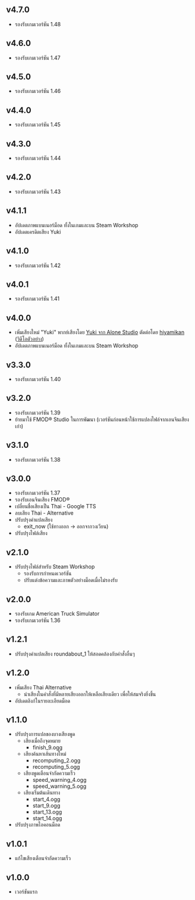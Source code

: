 ## v4.7.0

- รองรับเกมเวอร์ชัน 1.48

## v4.6.0

- รองรับเกมเวอร์ชัน 1.47

## v4.5.0

- รองรับเกมเวอร์ชัน 1.46

## v4.4.0

- รองรับเกมเวอร์ชัน 1.45

## v4.3.0

- รองรับเกมเวอร์ชัน 1.44

## v4.2.0

- รองรับเกมเวอร์ชัน 1.43

## v4.1.1

- อัปเดตภาพแบนเนอร์ม็อด ทั้งในเกมและบน Steam Workshop
- อัปเดตเครดิตเสียง Yuki

## v4.1.0

- รองรับเกมเวอร์ชัน 1.42

## v4.0.1

- รองรับเกมเวอร์ชัน 1.41

## v4.0.0

- เพิ่มเสียงใหม่ "Yuki" พากย์เสียงโดย [Yuki จาก Alone Studio](https://www.youtube.com/watch?v=PAZzOOeV-i8) ตัดต่อโดย [hiyamikan](https://www.instagram.com/hiyamikan/) ([วิดีโอตัวอย่าง](https://youtu.be/X76cJzy-qFE))
- อัปเดตภาพแบนเนอร์ม็อด ทั้งในเกมและบน Steam Workshop

## v3.3.0

- รองรับเกมเวอร์ชัน 1.40

## v3.2.0

- รองรับเกมเวอร์ชัน 1.39
- ย้ายมาใช้ FMOD® Studio ในการพัฒนา (เวอร์ชันก่อนหน้าใช้การแปลงไฟล์จากเอนจินเสียงเก่า)

## v3.1.0

- รองรับเกมเวอร์ชัน 1.38

## v3.0.0

- รองรับเกมเวอร์ชัน 1.37
- รองรับเอนจินเสียง FMOD®
- เปลี่ยนชื่อเสียงเป็น Thai - Google TTS
- ลบเสียง Thai - Alternative
- ปรับปรุงคำแปลเสียง
  - exit_now (ใช้ทางออก → ออกจากวงเวียน)
- ปรับปรุงไฟล์เสียง

## v2.1.0

- ปรับปรุงไฟล์สำหรับ Steam Workshop
  - รองรับการกำหนดเวอร์ชัน
  - ปรับแต่งข้อความและภาพตัวอย่างม็อดเมื่อไม่รองรับ

## v2.0.0

- รองรับเกม American Truck Simulator
- รองรับเกมเวอร์ชัน 1.36

## v1.2.1

- ปรับปรุงคำแปลเสียง roundabout_1 ให้สอดคล้องกับคำสั่งอื่นๆ

## v1.2.0

- เพิ่มเสียง Thai Alternative
  - นำเสียงในคำสั่งที่มีหลายเสียงออกให้เหลือเสียงเดียว เพื่อให้สมจริงยิ่งขึ้น
- อัปเดตลิงก์ในรายละเอียดม็อด

## v1.1.0

- ปรับปรุงการแปลของบางเสียงพูด
  - เสียงเมื่อถึงจุดหมาย
    - finish_9.ogg
  - เสียงค้นหาเส้นทางใหม่
    - recomputing_2.ogg
    - recomputing_5.ogg
  - เสียงพูดเตือนจำกัดความเร็ว
    - speed_warning_4.ogg
    - speed_warning_5.ogg
  - เสียงเริ่มต้นเดินทาง
    - start_4.ogg
    - start_9.ogg
    - start_13.ogg
    - start_14.ogg
- ปรับปรุงภาพไอคอนม็อด

## v1.0.1

- แก้ไขเสียงเตือนจำกัดความเร็ว

## v1.0.0

- เวอร์ชันแรก
